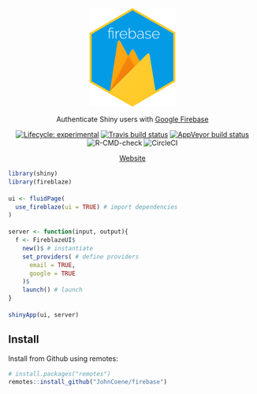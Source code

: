 
<div align="center">

<img src="man/figures/logo.png" height="200px">

Authenticate Shiny users with [Google Firebase](https://firebase.google.com)

<!-- badges: start -->
[![Lifecycle: experimental](https://img.shields.io/badge/lifecycle-experimental-orange.svg)](https://www.tidyverse.org/lifecycle/#experimental)
[![Travis build status](https://travis-ci.org/JohnCoene/fireblaze.svg?branch=master)](https://travis-ci.org/JohnCoene/fireblaze)
[![AppVeyor build status](https://ci.appveyor.com/api/projects/status/github/JohnCoene/fireblaze?branch=master&svg=true)](https://ci.appveyor.com/project/JohnCoene/fireblaze)
![R-CMD-check](https://github.com/JohnCoene/fireblaze/workflows/R-CMD-check/badge.svg)
![CircleCI](https://circleci.com/gh/JohnCoene/fireblaze.svg?style=svg&circle-token=676e32175ad244fa8f08f372537933b93dcd9762)
<!-- badges: end -->

[Website](https://fireblaze.john-coene.com)

</div>

```r
library(shiny)
library(fireblaze)

ui <- fluidPage(
  use_fireblaze(ui = TRUE) # import dependencies
)

server <- function(input, output){
  f <- FireblazeUI$
    new()$ # instantiate
    set_providers( # define providers
      email = TRUE, 
      google = TRUE
    )$
    launch() # launch
}

shinyApp(ui, server)
```

## Install

Install from Github using remotes:

```r
# install.packages("remotes")
remotes::install_github("JohnCoene/firebase")
```
